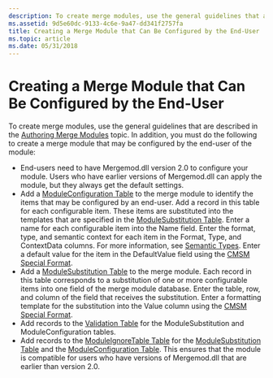 ```yaml
---
description: To create merge modules, use the general guidelines that are described in the Authoring Merge Modules topic.
ms.assetid: 9d5e60dc-9133-4c6e-9a47-dd341f2757fa
title: Creating a Merge Module that Can Be Configured by the End-User
ms.topic: article
ms.date: 05/31/2018
---
```


# Creating a Merge Module that Can Be Configured by the End-User

To create merge modules, use the general guidelines that are described in the [Authoring Merge Modules](authoring-merge-modules.md) topic. In addition, you must do the following to create a merge module that may be configured by the end-user of the module:

-   End-users need to have Mergemod.dll version 2.0 to configure your module. Users who have earlier versions of Mergemod.dll can apply the module, but they always get the default settings.
-   Add a [ModuleConfiguration Table](moduleconfiguration-table.md) to the merge module to identify the items that may be configured by an end-user. Add a record in this table for each configurable item. These items are substituted into the templates that are specified in the [ModuleSubstitution Table](modulesubstitution-table.md). Enter a name for each configurable item into the Name field. Enter the format, type, and semantic context for each item in the Format, Type, and ContextData columns. For more information, see [Semantic Types](semantic-types.md). Enter a default value for the item in the DefaultValue field using the [CMSM Special Format](cmsm-special-format.md).
-   Add a [ModuleSubstitution Table](modulesubstitution-table.md) to the merge module. Each record in this table corresponds to a substitution of one or more configurable items into one field of the merge module database. Enter the table, row, and column of the field that receives the substitution. Enter a formatting template for the substitution into the Value column using the [CMSM Special Format](cmsm-special-format.md).
-   Add records to the [Validation Table](-validation-table.md) for the ModuleSubstitution and ModuleConfiguration tables.
-   Add records to the [ModuleIgnoreTable Table](moduleignoretable-table.md) for the [ModuleSubstitution Table](modulesubstitution-table.md) and the [ModuleConfiguration Table](moduleconfiguration-table.md). This ensures that the module is compatible for users who have versions of Mergemod.dll that are earlier than version 2.0.

 

 



